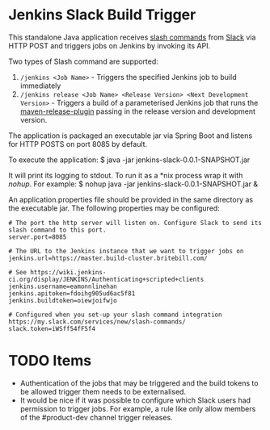 Jenkins Slack Build Trigger
===============================

This standalone Java application receives [slash commands](https://api.slack.com/slash-commands) from [Slack](https://slack.com/) via HTTP POST and triggers jobs on Jenkins by invoking its API.

Two types of Slash command are supported:

1. `/jenkins <Job Name>` - Triggers the specified Jenkins job to build immediately
2. `/jenkins release <Job Name> <Release Version> <Next Development Version>` - Triggers a build of a parameterised Jenkins job that runs the [maven-release-plugin](http://maven.apache.org/maven-release/maven-release-plugin/) passing in the release version and development version.

The application is packaged an executable jar via Spring Boot and listens for HTTP POSTS on port 8085 by default.

To execute the application:
    $ java -jar jenkins-slack-0.0.1-SNAPSHOT.jar
    
It will print its logging to stdout. To run it as a *nix process wrap it with *nohup*. For example: 
    $ nohup java -jar jenkins-slack-0.0.1-SNAPSHOT.jar &

An application.properties file should be provided in the same directory as the executable jar. The following properties may be configured:

    # The port the http server will listen on. Configure Slack to send its slash command to this port.
    server.port=8085
    
    # The URL to the Jenkins instance that we want to trigger jobs on
    jenkins.url=https://master.build-cluster.britebill.com/
    
    # See https://wiki.jenkins-ci.org/display/JENKINS/Authenticating+scripted+clients
    jenkins.username=eamonnlinehan
    jenkins.apitoken=fdoihg905ud6ac5f81
    jenkins.buildtoken=oiewjoifwjo
    
    # Configured when you set-up your slash command integration https://my.slack.com/services/new/slash-commands/
    slack.token=iWSff54fF5f4


# TODO Items

 - Authentication of the jobs that may be triggered and the build tokens to be allowed trigger them needs to be externalised.
 - It would be nice if it was possible to configure which Slack users had permission to trigger jobs. For example, a rule like only allow members of the #product-dev channel trigger releases.


